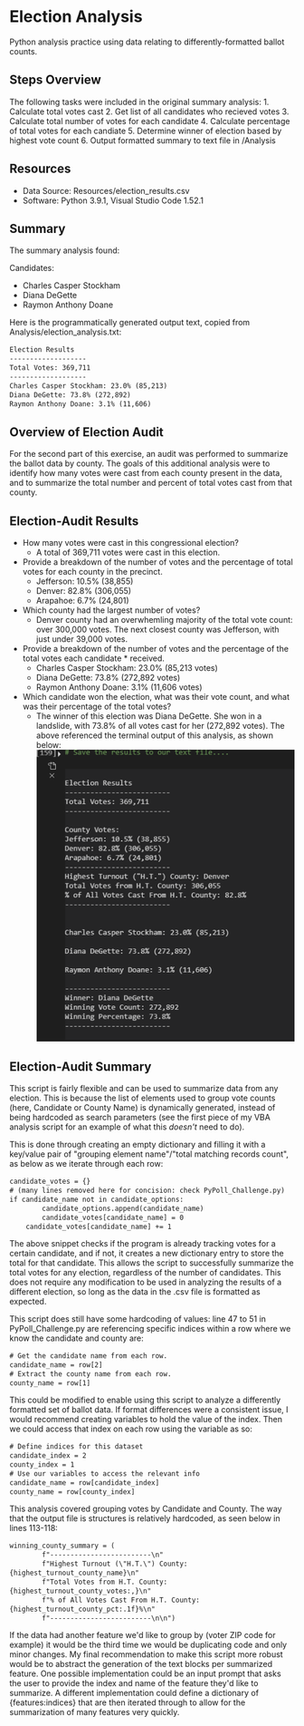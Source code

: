 # Election Analysis
Python analysis practice using data relating to differently-formatted ballot counts. 

## Steps Overview
The following tasks were included in the original summary analysis:
    1. Calculate total votes cast
    2. Get list of all candidates who recieved votes
    3. Calculate total number of votes for each candidate
    4. Calculate percentage of total votes for each candiate
    5. Determine winner of election based by highest vote count
    6. Output formatted summary to text file in /Analysis

## Resources
* Data Source: Resources/election_results.csv
* Software: Python 3.9.1, Visual Studio Code 1.52.1

## Summary
The summary analysis found:

Candidates:
* Charles Casper Stockham
* Diana DeGette
* Raymon Anthony Doane

Here is the programmatically generated output text, copied from Analysis/election_analysis.txt:
```
Election Results
-------------------
Total Votes: 369,711
-------------------
Charles Casper Stockham: 23.0% (85,213)
Diana DeGette: 73.8% (272,892)
Raymon Anthony Doane: 3.1% (11,606)
```
## Overview of Election Audit
For the second part of this exercise, an audit was performed to summarize the ballot data by county. The goals of this additional analysis were to identify how many votes were cast from each county present in the data, and to summarize the total number and percent of total votes cast from that county.

## Election-Audit Results
* How many votes were cast in this congressional election?
    - A total of 369,711 votes were cast in this election.
* Provide a breakdown of the number of votes and the percentage of total votes for each county in the precinct.
    - Jefferson: 10.5% (38,855)
    - Denver: 82.8% (306,055)
    - Arapahoe: 6.7% (24,801)
* Which county had the largest number of votes?
    - Denver county had an overwhemling majority of the total vote count: over 300,000 votes. The next closest county was Jefferson, with just under 39,000 votes.
* Provide a breakdown of the number of votes and the percentage of the total votes each candidate * received.
    - Charles Casper Stockham: 23.0% (85,213 votes)
    - Diana DeGette: 73.8% (272,892 votes)
    - Raymon Anthony Doane: 3.1% (11,606 votes)
* Which candidate won the election, what was their vote count, and what was their percentage of the total votes?
    - The winner of this election was Diana DeGette. She won in a landslide, with 73.8% of all votes cast for her (272,892 votes).
The above referenced the terminal output of this analysis, as shown below:
![](./Resources/Deliverable1.png)
## Election-Audit Summary
This script is fairly flexible and can be used to summarize data from any election. This is because the list of elements used to group vote counts (here, Candidate or County Name) is dynamically generated, instead of being hardcoded as search parameters (see the first piece of my VBA analysis script for an example of what this *doesn't* need to do).

This is done through creating an empty dictionary and filling it with a key/value pair of "grouping element name"/"total matching records count", as below as we iterate through each row:
```
candidate_votes = {}
# (many lines removed here for concision: check PyPoll_Challenge.py)
if candidate_name not in candidate_options:
        candidate_options.append(candidate_name)
        candidate_votes[candidate_name] = 0
    candidate_votes[candidate_name] += 1
```
The above snippet checks if the program is already tracking votes for a certain candidate, and if not, it creates a new dictionary entry to store the total for that candidate. This allows the script to successfully summarize the total votes for any election, regardless of the number of candidates. This does not require any modification to be used in analyzing the results of a different election, so long as the data in the .csv file is formatted as expected.

This script does still have some hardcoding of values: line 47 to 51 in PyPoll_Challenge.py are referencing specific indices within a row where we know the candidate and county are:
```
# Get the candidate name from each row.
candidate_name = row[2]
# Extract the county name from each row.
county_name = row[1]
``` 
This could be modified to enable using this script to analyze a differently formatted set of ballot data. If format differences were a consistent issue, I would recommend creating variables to hold the value of the index. Then we could access that index on each row using the variable as so:
```
# Define indices for this dataset
candidate_index = 2
county_index = 1
# Use our variables to access the relevant info
candidate_name = row[candidate_index]
county_name = row[county_index]
```

This analysis covered grouping votes by Candidate and County. The way that the output file is structures is relatively hardcoded, as seen below in lines 113-118:
```
winning_county_summary = (
        f"-------------------------\n"
        f"Highest Turnout (\"H.T.\") County: {highest_turnout_county_name}\n"
        f"Total Votes from H.T. County: {highest_turnout_county_votes:,}\n"
        f"% of All Votes Cast From H.T. County: {highest_turnout_county_pct:.1f}%\n"
        f"-------------------------\n\n")
```
If the data had another feature we'd like to group by (voter ZIP code for example) it would be the third time we would be duplicating code and only minor changes. My final recommendation to make this script more robust would be to abstract the generation of the text blocks per summarized feature. One possible implementation could be an input prompt that asks the user to provide the index and name of the feature they'd like to summarize. A different implementation could define a dictionary of {features:indices} that are then iterated through to allow for the summarization of many features very quickly.